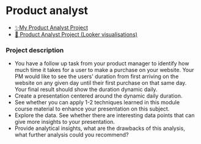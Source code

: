 # Product analyst
- [✨My Product Analyst Project](https://docs.google.com/spreadsheets/d/1K9qed-mT2BOaADcQwnmp8Pjlty7pTCAB8t-xP34GL3g/edit?usp=sharing)
- [🎥 Product Analyst Project (Looker visualisations)](https://lookerstudio.google.com/s/m-bKVxj1LqI)

### Project description
- You have a follow up task from your product manager to identify how much time it takes for a user to make a purchase on your website. Your PM would like to see the users' duration from first arriving on the website on any given day until their first purchase on that same day. Your final result should show the duration dynamic daily.
- Create a presentation centered around the dynamic daily duration.
- See whether you can apply 1-2 techniques learned in this module course material to enhance your presentation on this subject.
- Explore the data. See whether there are interesting data points that can give more insights to your presentation.
- Provide analytical insights, what are the drawbacks of this analysis, what further analysis could you recommend?

